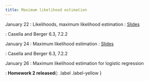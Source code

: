 ```yaml
---
title: Maximum likelihood estimation
---
```


January 22
: Likelihoods, maximum likelihood estimation
  : [Slides](https://sta711-s24.github.io/slides/lecture_3.pdf)
  
: Casella and Berger 6.3, 7.2.2

January 24
: Maximum likelihood estimation
  : [Slides](https://sta711-s24.github.io/slides/lecture_4.pdf)

: Casella and Berger 6.3, 7.2.2

January 26
: Maximum likelihood estimation for logistic regression
  
: **Homework 2 released**{: .label .label-yellow }
